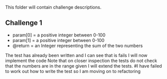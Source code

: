 This folder will contain challenge descriptions.

## Challenge 1
- param[0] = a positive integer between 0-100
- param[1] = a positive integer between 0-100
- @return = an Integer representing the sum of the two numbers

The test has already been written and I can see that is fails
I will now implement the code
Note that on closer inspection the tests do not check that the numbers are in the range given
I will extend the tests.
#I have failed to work out how to write the test so I am moving on to refactoring

